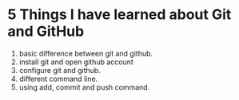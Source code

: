 # 5 Things I have learned about Git and GitHub
1. basic difference between git and github.
2. install git and open github account
3. configure git and github.
4. different command line.
5. using add, commit and push command.
